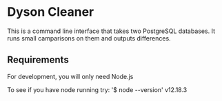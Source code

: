 # Dyson Cleaner
This is a command line interface that takes two PostgreSQL databases. It runs small camparisons on them and outputs differences. 

## Requirements
For development, you will only need Node.js

To see if you have node running try:
'$ node --version'
v12.18.3

